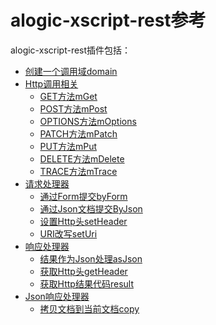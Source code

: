 alogic-xscript-rest参考
======================

alogic-xscript-rest插件包括：

- [创建一个调用域domain](plugins/domain.md)
- [Http调用相关](plugins/restbase.md)
	- [GET方法mGet](plugins/mGet.md)
	- [POST方法mPost](plugins/mPost.md)
	- [OPTIONS方法mOptions](plugins/mOptions.md)
	- [PATCH方法mPatch](plugins/mPatch.md)
	- [PUT方法mPut](plugins/mPut.md)
	- [DELETE方法mDelete](plugins/mDelete.md)
	- [TRACE方法mTrace](plugins/mTrace.md)
- [请求处理器](plugins/requesthandler.md)
	- [通过Form提交byForm](plugins/byForm.md)
	- [通过Json文档提交ByJson](plugins/byJson.md)
	- [设置Http头setHeader](plugins/setHeader.md)
	- [URI改写setUri](plugins/setUri.md)
- [响应处理器](plugins/responsehandler.md)
	- [结果作为Json处理asJson](plugins/asJson.md)
	- [获取Http头getHeader](plugins/getHeader.md)
	- [获取Http结果代码result](plugins/result.md)
- [Json响应处理器](plugins/jsonhandler.md)
	- [拷贝文档到当前文档copy](plugins/copy.md)
